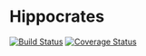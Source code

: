 # Hippocrates

[![Build Status](https://travis-ci.org/acamino/hippocrates.svg?branch=master)](https://travis-ci.org/acamino/hippocrates)
[![Coverage Status](https://coveralls.io/repos/github/acamino/hippocrates/badge.svg?branch=master)](https://coveralls.io/github/acamino/hippocrates?branch=master)
